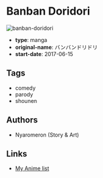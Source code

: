 # Banban Doridori

![banban-doridori](https://cdn.myanimelist.net/images/manga/1/230672.jpg)

-   **type**: manga
-   **original-name**: バンバンドリドリ
-   **start-date**: 2017-06-15

## Tags

-   comedy
-   parody
-   shounen

## Authors

-   Nyaromeron (Story & Art)

## Links

-   [My Anime list](https://myanimelist.net/manga/115400/Banban_Doridori)

